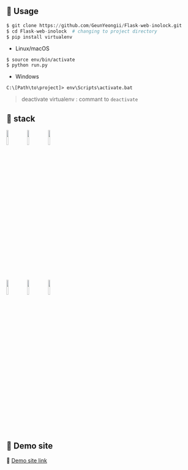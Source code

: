 ## 📌 Usage
```python
$ git clone https://github.com/GeunYeongii/Flask-web-inolock.git
$ cd Flask-web-inolock  # changing to project directory
$ pip install virtualenv
```

- Linux/macOS
```
$ source env/bin/activate
$ python run.py
```

- Windows
```
C:\[Path\to\project]> env\Scripts\activate.bat
```

> deactivate virtualenv : commant to ```deactivate```

## 📌 stack
<p>
  <!-- Your languages and tools. Be careful with the alignment. 
  You can use this sites to get logos: https://www.vectorlogo.zone or https://simpleicons.org/
  -->
  <code><a href="https://docs.python.org/3.8/whatsnew/3.8.html"><img width="10%" src="https://www.vectorlogo.zone/logos/python/python-ar21.svg"></code></a>
  <code><a href="https://flask.palletsprojects.com/en/2.0.x/"><img width="10%" src="https://www.vectorlogo.zone/logos/pocoo_flask/pocoo_flask-ar21.svg"></a></code>
  <code><a href="https://jinja.palletsprojects.com/en/3.0.x/"><img width="10%" src="https://www.vectorlogo.zone/logos/pocoo_jinja/pocoo_jinja-ar21.svg"></a></code>
  <br />
  <code><a href="https://releases.ubuntu.com/20.04/"><img width="10%" src="https://www.vectorlogo.zone/logos/ubuntu/ubuntu-ar21.svg"></a></code>
  <code><a href="https://aws.amazon.com/ko/lambda/"><img width="10%" src="https://www.vectorlogo.zone/logos/amazon_awslambda/amazon_awslambda-ar21.svg"></a></code>
  <code><a href="https://github.com/zappa/Zappa"><img width="10%" src="https://img.shields.io/badge/Zappa-white.svg"></a></code>
  <br />
</p>

## 📌 Demo site
🔗 [Demo site link](https://sn9pw7av47.execute-api.ap-northeast-2.amazonaws.com/dev)

